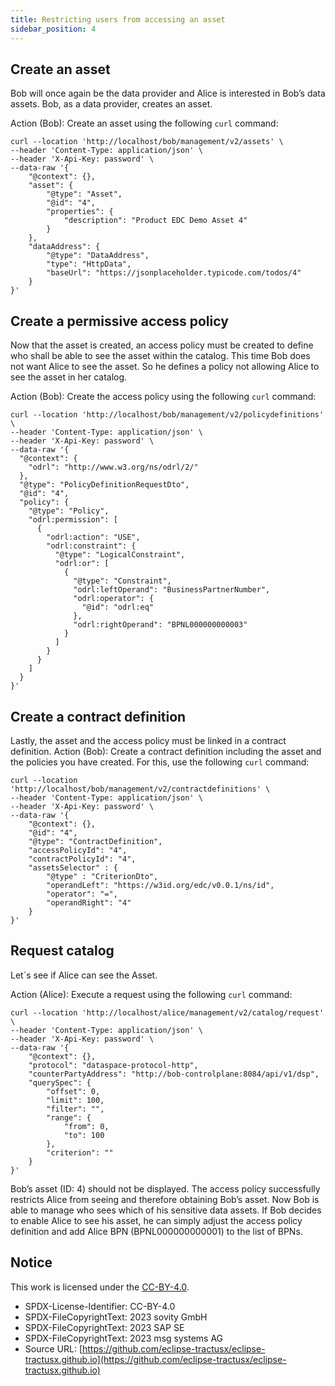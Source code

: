 ```yaml
---
title: Restricting users from accessing an asset
sidebar_position: 4
---
```


## Create an asset

Bob will once again be the data provider and Alice is interested in Bob’s data assets. Bob, as a data provider, creates an asset.

Action (Bob): Create an asset using the following `curl` command:

```shell
curl --location 'http://localhost/bob/management/v2/assets' \
--header 'Content-Type: application/json' \
--header 'X-Api-Key: password' \
--data-raw '{
    "@context": {},
    "asset": {
        "@type": "Asset",
        "@id": "4", 
        "properties": {
            "description": "Product EDC Demo Asset 4"
        }
    },
    "dataAddress": {
        "@type": "DataAddress",
        "type": "HttpData",
        "baseUrl": "https://jsonplaceholder.typicode.com/todos/4"
    }
}'
```

## Create a permissive access policy

Now that the asset is created, an access policy must be created to define who shall be able to see the asset within the catalog. This time Bob does not want Alice to see the asset. So he defines a policy not allowing Alice to see the asset in her catalog.

Action (Bob): Create the access policy using the following `curl` command:

```shell
curl --location 'http://localhost/bob/management/v2/policydefinitions' \
--header 'Content-Type: application/json' \
--header 'X-Api-Key: password' \
--data-raw '{
  "@context": {
    "odrl": "http://www.w3.org/ns/odrl/2/"
  },
  "@type": "PolicyDefinitionRequestDto",
  "@id": "4",
  "policy": {
    "@type": "Policy",
    "odrl:permission": [
      {
        "odrl:action": "USE",
        "odrl:constraint": {
          "@type": "LogicalConstraint",
          "odrl:or": [
            {
              "@type": "Constraint",
              "odrl:leftOperand": "BusinessPartnerNumber",
              "odrl:operator": {
                "@id": "odrl:eq"
              },
              "odrl:rightOperand": "BPNL000000000003"
            }
          ]
        }
      }
    ]
  }
}' 
```

## Create a contract definition

Lastly, the asset and the access policy must be linked in a contract definition.
Action (Bob): Create a contract definition including the asset and the policies you have created. For this, use the following `curl` command:

```shell
curl --location 'http://localhost/bob/management/v2/contractdefinitions' \
--header 'Content-Type: application/json' \
--header 'X-Api-Key: password' \
--data-raw '{
    "@context": {},
    "@id": "4",
    "@type": "ContractDefinition",
    "accessPolicyId": "4",
    "contractPolicyId": "4",
    "assetsSelector" : {
        "@type" : "CriterionDto",
        "operandLeft": "https://w3id.org/edc/v0.0.1/ns/id",
        "operator": "=",
        "operandRight": "4"
    }
}'
```

## Request catalog

Let´s see if Alice can see the Asset.

Action (Alice): Execute a request using the following `curl` command:

```shell
curl --location 'http://localhost/alice/management/v2/catalog/request' \
--header 'Content-Type: application/json' \
--header 'X-Api-Key: password' \
--data-raw '{
    "@context": {},
    "protocol": "dataspace-protocol-http",
    "counterPartyAddress": "http://bob-controlplane:8084/api/v1/dsp",
    "querySpec": {
        "offset": 0,
        "limit": 100,
        "filter": "",
        "range": {
            "from": 0,
            "to": 100
        },
        "criterion": ""
    }
}'
```

Bob’s asset (ID: 4) should not be displayed. The access policy successfully restricts Alice from seeing and therefore obtaining Bob’s asset. Now Bob is able to manage who sees which of his sensitive data assets. If Bob decides to enable Alice to see his asset, he can simply adjust the access policy definition and add Alice BPN (BPNL000000000001) to the list of BPNs.

## Notice

This work is licensed under the [CC-BY-4.0](https://creativecommons.org/licenses/by/4.0/legalcode).

- SPDX-License-Identifier: CC-BY-4.0
- SPDX-FileCopyrightText: 2023 sovity GmbH
- SPDX-FileCopyrightText: 2023 SAP SE
- SPDX-FileCopyrightText: 2023 msg systems AG
- Source URL: [https://github.com/eclipse-tractusx/eclipse-tractusx.github.io](https://github.com/eclipse-tractusx/eclipse-tractusx.github.io)

